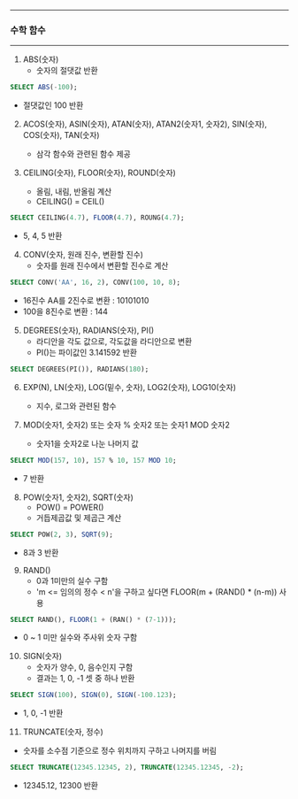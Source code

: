 -----
### 수학 함수
-----
1. ABS(숫자)
   - 숫자의 절댓값 반환
```sql
SELECT ABS(-100);
```
  - 절댓값인 100 반환

2. ACOS(숫자), ASIN(숫자), ATAN(숫자), ATAN2(숫자1, 숫자2), SIN(숫자), COS(숫자), TAN(숫자)
   - 삼각 함수와 관련된 함수 제공

3. CEILING(숫자), FLOOR(숫자), ROUND(숫자)
   - 올림, 내림, 반올림 계산
   - CEILING() = CEIL()
```sql
SELECT CEILING(4.7), FLOOR(4.7), ROUNG(4.7);
```
  - 5, 4, 5 반환

4. CONV(숫자, 원래 진수, 변환할 진수)
   - 숫자를 원래 진수에서 변환할 진수로 계산
```sql
SELECT CONV('AA', 16, 2), CONV(100, 10, 8);
```
  - 16진수 AA를 2진수로 변환 : 10101010
  - 100을 8진수로 변환 : 144

5. DEGREES(숫자), RADIANS(숫자), PI()
   - 라디안을 각도 값으로, 각도값을 라디안으로 변환
   - PI()는 파이값인 3.141592 반환
```sql
SELECT DEGREES(PI()), RADIANS(180);
```

6. EXP(N), LN(숫자), LOG(밑수, 숫자), LOG2(숫자), LOG10(숫자)
   - 지수, 로그와 관련된 함수

7. MOD(숫자1, 숫자2) 또는 숫자 % 숫자2 또는 숫자1 MOD 숫자2
   - 숫자1을 숫자2로 나눈 나머지 값
```sql
SELECT MOD(157, 10), 157 % 10, 157 MOD 10;
```
  - 7 반환

8. POW(숫자1, 숫자2), SQRT(숫자)
   - POW() = POWER()
   - 거듭제곱값 및 제곱근 계산
```sql
SELECT POW(2, 3), SQRT(9);
```
  - 8과 3 반환

9. RAND()
    - 0과 1미만의 실수 구함
    - 'm <= 임의의 정수 < n'을 구하고 싶다면 FLOOR(m + (RAND() * (n-m)) 사용
```sql
SELECT RAND(), FLOOR(1 + (RAN() * (7-1)));
```
  - 0 ~ 1 미만 실수와 주사위 숫자 구함

10. SIGN(숫자)
    - 숫자가 양수, 0, 음수인지 구함
    - 결과는 1, 0, -1 셋 중 하나 반환
```sql
SELECT SIGN(100), SIGN(0), SIGN(-100.123);
```
  - 1, 0, -1 반환

11. TRUNCATE(숫자, 정수)
  - 숫자를 소수점 기준으로 정수 위치까지 구하고 나머지를 버림
```sql
SELECT TRUNCATE(12345.12345, 2), TRUNCATE(12345.12345, -2);
```
  - 12345.12, 12300 반환
